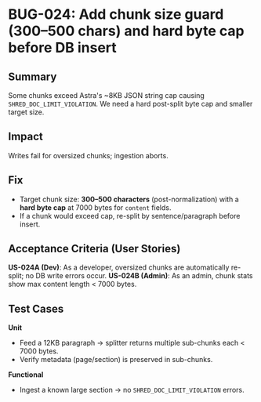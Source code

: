 # BUG-024: Add chunk size guard (300–500 chars) and hard byte cap before DB insert


## Summary
Some chunks exceed Astra's ~8KB JSON string cap causing `SHRED_DOC_LIMIT_VIOLATION`. We need a hard post-split byte cap and smaller target size.

## Impact
Writes fail for oversized chunks; ingestion aborts.

## Fix
- Target chunk size: **300–500 characters** (post-normalization) with a **hard byte cap** at 7000 bytes for `content` fields.
- If a chunk would exceed cap, re-split by sentence/paragraph before insert.

## Acceptance Criteria (User Stories)
**US-024A (Dev)**: As a developer, oversized chunks are automatically re-split; no DB write errors occur.
**US-024B (Admin)**: As an admin, chunk stats show max content length < 7000 bytes.

## Test Cases
**Unit**
- Feed a 12KB paragraph → splitter returns multiple sub-chunks each < 7000 bytes.
- Verify metadata (page/section) is preserved in sub-chunks.

**Functional**
- Ingest a known large section → no `SHRED_DOC_LIMIT_VIOLATION` errors.
